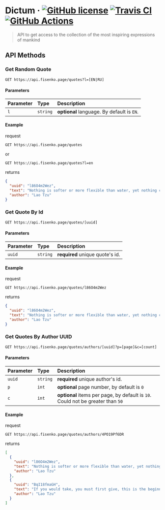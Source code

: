 # Dictum &middot; [![GitHub license](https://img.shields.io/badge/license-MIT-blue.svg)](https://github.com/fisenkodv/dictum/blob/master/LICENSE) [![Travis CI](https://travis-ci.org/fisenkodv/dictum.svg?branch=master)](https://travis-ci.org/fisenkodv/dictum) [![GitHub Actions](https://action-badges.now.sh/fisenkodv/dictum?workflow=main)](https://github.com/fisenkodv/dictum/actions)

> API to get access to the collection of the most inspiring expressions of mankind

## API Methods

### Get Random Quote

```http
GET https://api.fisenko.page/quotes?l=[EN|RU]
```

#### Parameters

| Parameter | Type     | Description                                |
| :-------- | :------- | :----------------------------------------- |
| `l`       | `string` | **optional** language. By default is `EN`. |

#### Example

request

```http
GET https://api.fisenko.page/quotes
```

or

```http
GET https://api.fisenko.page/quotes?l=en
```

returns

```json
{
  "uuid": "l86O4m2Wez",
  "text": "Nothing is softer or more flexible than water, yet nothing can resist it.",
  "author": "Lao Tzu"
}
```

### Get Quote By Id

```http
GET https://api.fisenko.page/quotes/[uuid]
```

#### Parameters

| Parameter | Type     | Description                     |
| :-------- | :------- | :------------------------------ |
| `uuid`    | `string` | **required** unique quote's id. |

#### Example

request

```http
GET https://api.fisenko.page/quotes/l86O4m2Wez
```

returns

```json
{
  "uuid": "l86O4m2Wez",
  "text": "Nothing is softer or more flexible than water, yet nothing can resist it.",
  "author": "Lao Tzu"
}
```

### Get Quotes By Author UUID

```http
GET https://api.fisenko.page/quotes/authors/[uuid]?p=[page]&c=[count]
```

#### Parameters

| Parameter | Type     | Description                                                                     |
| :-------- | :------- | :------------------------------------------------------------------------------ |
| `uuid`    | `string` | **required** unique author's id.                                                |
| `p`       | `int`    | **optional** page number, by default is `0`                                     |
| `c`       | `int`    | **optional** items per page, by default is `10`. Could not be greater than `50` |

#### Example

request

```http
GET https://api.fisenko.page/quotes/authors/4PO19Pf6DR
```

returns

```json
[
  {
    "uuid": "l86O4m2Wez",
    "text": "Nothing is softer or more flexible than water, yet nothing can resist it.",
    "author": "Lao Tzu"
  },
  {
    "uuid": "BqI18fmaGH",
    "text": "If you would take, you must first give, this is the beginning of intelligence.",
    "author": "Lao Tzu"
  }
]
```
